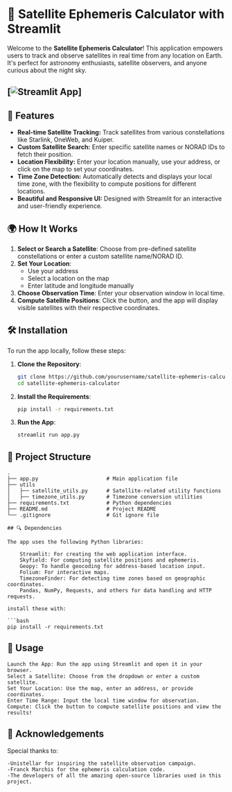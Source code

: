 # 🌌 Satellite Ephemeris Calculator with Streamlit

Welcome to the **Satellite Ephemeris Calculator**! This application empowers users to track and observe satellites in real time from any location on Earth. It's perfect for astronomy enthusiasts, satellite observers, and anyone curious about the night sky.

## [![Streamlit App](https://img.shields.io/badge/Streamlit-Online-green?style=for-the-badge)]

## 🚀 Features

- **Real-time Satellite Tracking:** Track satellites from various constellations like Starlink, OneWeb, and Kuiper.
- **Custom Satellite Search:** Enter specific satellite names or NORAD IDs to fetch their position.
- **Location Flexibility:** Enter your location manually, use your address, or click on the map to set your coordinates.
- **Time Zone Detection:** Automatically detects and displays your local time zone, with the flexibility to compute positions for different locations.
- **Beautiful and Responsive UI:** Designed with Streamlit for an interactive and user-friendly experience.

## 🌍 How It Works

1. **Select or Search a Satellite**: Choose from pre-defined satellite constellations or enter a custom satellite name/NORAD ID.
2. **Set Your Location**:
   - Use your address
   - Select a location on the map
   - Enter latitude and longitude manually
3. **Choose Observation Time**: Enter your observation window in local time.
4. **Compute Satellite Positions**: Click the button, and the app will display visible satellites with their respective coordinates.

## 🛠️ Installation

To run the app locally, follow these steps:

1. **Clone the Repository**:

   ```bash
   git clone https://github.com/yourusername/satellite-ephemeris-calculator.git
   cd satellite-ephemeris-calculator
   ```

2. **Install the Requirements**:

   ```bash
   pip install -r requirements.txt
   ```

3. **Run the App**:
   ```bash
   streamlit run app.py
   ```

## 🧩 Project Structure

````plaintext
.
├── app.py                      # Main application file
├── utils
│   ├── satellite_utils.py      # Satellite-related utility functions
│   ├── timezone_utils.py       # Timezone conversion utilities
├── requirements.txt            # Python dependencies
├── README.md                   # Project README
└── .gitignore                  # Git ignore file

## 🔍 Dependencies

The app uses the following Python libraries:

    Streamlit: For creating the web application interface.
    Skyfield: For computing satellite positions and ephemeris.
    Geopy: To handle geocoding for address-based location input.
    Folium: For interactive maps.
    TimezoneFinder: For detecting time zones based on geographic coordinates.
    Pandas, NumPy, Requests, and others for data handling and HTTP requests.

install these with:

```bash
pip install -r requirements.txt
````

## 🌠 Usage

    Launch the App: Run the app using Streamlit and open it in your browser.
    Select a Satellite: Choose from the dropdown or enter a custom satellite.
    Set Your Location: Use the map, enter an address, or provide coordinates.
    Enter Time Range: Input the local time window for observation.
    Compute: Click the button to compute satellite positions and view the results!

## 🌟 Acknowledgements

Special thanks to:

    -Unistellar for inspiring the satellite observation campaign.
    -Franck Marchis for the ephemeris calculation code.
    -The developers of all the amazing open-source libraries used in this project.
